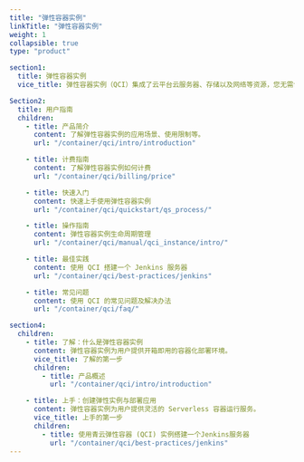 ```yaml
---
title: "弹性容器实例"
linkTitle: "弹性容器实例"
weight: 1
collapsible: true
type: "product"

section1:
  title: 弹性容器实例
  vice_title: 弹性容器实例（QCI）集成了云平台云服务器、存储以及网络等资源，您无需创建和管理服务器集群即可直接创建弹性容器实例，运行容器，并支持容器自动巡检和修复。

Section2:
  title: 用户指南
  children:
    - title: 产品简介
      content: 了解弹性容器实例的应用场景、使用限制等。
      url: "/container/qci/intro/introduction"

    - title: 计费指南
      content: 了解弹性容器实例如何计费
      url: "/container/qci/billing/price"

    - title: 快速入门
      content: 快速上手使用弹性容器实例
      url: "/container/qci/quickstart/qs_process/"

    - title: 操作指南
      content: 弹性容器实例生命周期管理
      url: "/container/qci/manual/qci_instance/intro/"

    - title: 最佳实践
      content: 使用 QCI 搭建一个 Jenkins 服务器
      url: "/container/qci/best-practices/jenkins"

    - title: 常见问题
      content: 使用 QCI 的常见问题及解决办法
      url: "/container/qci/faq/"

section4:
  children:
    - title: 了解：什么是弹性容器实例
      content: 弹性容器实例为用户提供开箱即用的容器化部署环境。
      vice_title: 了解的第一步
      children:
        - title: 产品概述
          url: "/container/qci/intro/introduction"

    - title: 上手：创建弹性实例与部署应用
      content: 弹性容器实例为用户提供灵活的 Serverless 容器运行服务。
      vice_title: 上手的第一步
      children: 
        - title: 使用青云弹性容器 (QCI) 实例搭建一个Jenkins服务器
          url: "/container/qci/best-practices/jenkins"
---
```



<!-- type: "product" 这个参数表明这是一个产品index页面 -->
<!-- section1 为产品index页面 主标题 副标题 video  video_img为视频图片  -->
<!-- section2 为产品index页面 第一个大块的用户文档配置  -->
<!-- section3 为产品index页面 第二个大块的开发者文档配置  -->
<!-- section4 为产品index页面 第三个大块的学习路径配置  -->